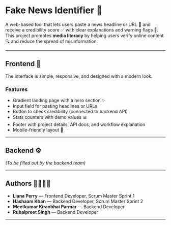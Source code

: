 # Fake News Identifier 📰

A web-based tool that lets users paste a news headline or URL 📝 and receive a credibility score ✅ with clear explanations and warning flags 🚩.  
This project promotes **media literacy** by helping users verify online content 🔍 and reduce the spread of misinformation.

---

## Frontend 🎨
The interface is simple, responsive, and designed with a modern look.

### Features
- Gradient landing page with a hero section ✨  
- Input field for pasting headlines or URLs  
- Button to check credibility (connected to backend API)  
- Stats counters with demo values 📊  
- Footer with project details, API docs, and workflow explanation  
- Mobile-friendly layout 📱  

---

## Backend ⚙️

*(To be filled out by the backend team)*

---

## Authors 👩‍💻👨‍💻

- **Liana Perry** — Frontend Developer, Scrum Master Sprint 1  
- **Hashaam Khan** — Backend Developer, Scrum Master Sprint 2  
- **Meetkumar Kiranbhai Parmar** — Backend Developer  
- **Rubalpreet Singh** — Backend Developer  

---
